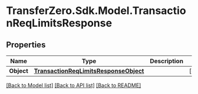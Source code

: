 
# TransferZero.Sdk.Model.TransactionReqLimitsResponse

## Properties

Name | Type | Description | Notes
------------ | ------------- | ------------- | -------------
**Object** | [**TransactionReqLimitsResponseObject**](TransactionReqLimitsResponseObject.md) |  | [optional] 

[[Back to Model list]](../README.md#documentation-for-models)
[[Back to API list]](../README.md#documentation-for-api-endpoints)
[[Back to README]](../README.md)

